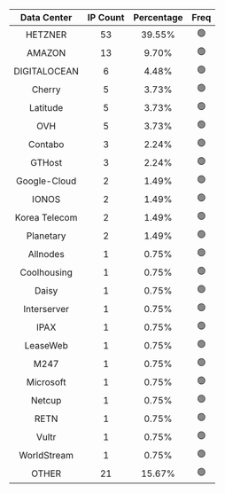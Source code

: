 | Data Center | IP Count | Percentage | Freq |
|:------------:|:--------:|:-----------:|:-----:|
| HETZNER | 53 | 39.55% | 🟢 |
| AMAZON | 13 | 9.70% | 🟢 |
| DIGITALOCEAN | 6 | 4.48% | 🟢 |
| Cherry | 5 | 3.73% | 🟢 |
| Latitude | 5 | 3.73% | 🟢 |
| OVH | 5 | 3.73% | 🟢 |
| Contabo | 3 | 2.24% | 🟢 |
| GTHost | 3 | 2.24% | 🟢 |
| Google-Cloud | 2 | 1.49% | 🟢 |
| IONOS | 2 | 1.49% | 🟢 |
| Korea Telecom | 2 | 1.49% | 🟢 |
| Planetary | 2 | 1.49% | 🟢 |
| Allnodes | 1 | 0.75% | 🟢 |
| Coolhousing | 1 | 0.75% | 🟢 |
| Daisy | 1 | 0.75% | 🟢 |
| Interserver | 1 | 0.75% | 🟢 |
| IPAX | 1 | 0.75% | 🟢 |
| LeaseWeb | 1 | 0.75% | 🟢 |
| M247 | 1 | 0.75% | 🟢 |
| Microsoft | 1 | 0.75% | 🟢 |
| Netcup | 1 | 0.75% | 🟢 |
| RETN | 1 | 0.75% | 🟢 |
| Vultr | 1 | 0.75% | 🟢 |
| WorldStream | 1 | 0.75% | 🟢 |
| OTHER | 21 | 15.67% | 🟢 |